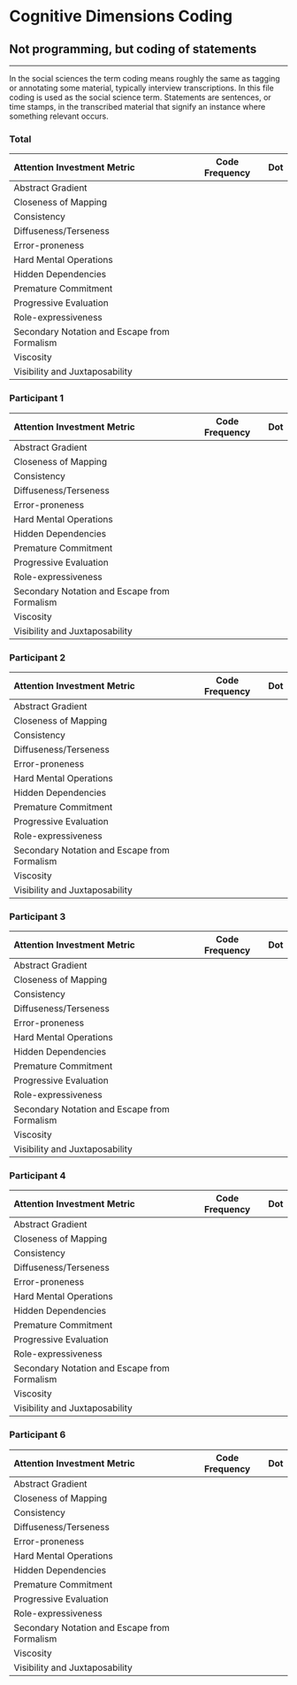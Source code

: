 # Cognitive Dimensions Coding
## Not programming, but coding of statements
---

In the social sciences the term coding means roughly the same as tagging or annotating some material, typically interview transcriptions. In this file coding is used as the social science term. Statements are sentences, or time stamps, in the transcribed material that signify an instance where something relevant occurs.

### Total

| Attention Investment Metric | Code Frequency | Dot |
|:---                     |:--:|:--:|
| Abstract Gradient       | | |
| Closeness of Mapping    | | |
| Consistency             | | |
| Diffuseness/Terseness   | | |
| Error-proneness         | | |
| Hard Mental Operations  | | |
| Hidden Dependencies     | | |
| Premature Commitment    | | |
| Progressive Evaluation  | | |
| Role-expressiveness     | | |
| Secondary Notation and Escape from Formalism | | |
| Viscosity               | | |
| Visibility and Juxtaposability | | |

### Participant 1

| Attention Investment Metric | Code Frequency | Dot |
|:---                     |:--:|:--:|
| Abstract Gradient       | | |
| Closeness of Mapping    | | |
| Consistency             | | |
| Diffuseness/Terseness   | | |
| Error-proneness         | | |
| Hard Mental Operations  | | |
| Hidden Dependencies     | | |
| Premature Commitment    | | |
| Progressive Evaluation  | | |
| Role-expressiveness     | | |
| Secondary Notation and Escape from Formalism | | |
| Viscosity               | | |
| Visibility and Juxtaposability | | |

### Participant 2

| Attention Investment Metric | Code Frequency | Dot |
|:---                     |:--:|:--:|
| Abstract Gradient       | | |
| Closeness of Mapping    | | |
| Consistency             | | |
| Diffuseness/Terseness   | | |
| Error-proneness         | | |
| Hard Mental Operations  | | |
| Hidden Dependencies     | | |
| Premature Commitment    | | |
| Progressive Evaluation  | | |
| Role-expressiveness     | | |
| Secondary Notation and Escape from Formalism | | |
| Viscosity               | | |
| Visibility and Juxtaposability | | |

### Participant 3

| Attention Investment Metric | Code Frequency | Dot |
|:---                     |:--:|:--:|
| Abstract Gradient       | | |
| Closeness of Mapping    | | |
| Consistency             | | |
| Diffuseness/Terseness   | | |
| Error-proneness         | | |
| Hard Mental Operations  | | |
| Hidden Dependencies     | | |
| Premature Commitment    | | |
| Progressive Evaluation  | | |
| Role-expressiveness     | | |
| Secondary Notation and Escape from Formalism | | |
| Viscosity               | | |
| Visibility and Juxtaposability | | |

### Participant 4

| Attention Investment Metric | Code Frequency | Dot |
|:---                     |:--:|:--:|
| Abstract Gradient       | | |
| Closeness of Mapping    | | |
| Consistency             | | |
| Diffuseness/Terseness   | | |
| Error-proneness         | | |
| Hard Mental Operations  | | |
| Hidden Dependencies     | | |
| Premature Commitment    | | |
| Progressive Evaluation  | | |
| Role-expressiveness     | | |
| Secondary Notation and Escape from Formalism | | |
| Viscosity               | | |
| Visibility and Juxtaposability | | |

### Participant 6

| Attention Investment Metric | Code Frequency | Dot |
|:---                     |:--:|:--:|
| Abstract Gradient       | | |
| Closeness of Mapping    | | |
| Consistency             | | |
| Diffuseness/Terseness   | | |
| Error-proneness         | | |
| Hard Mental Operations  | | |
| Hidden Dependencies     | | |
| Premature Commitment    | | |
| Progressive Evaluation  | | |
| Role-expressiveness     | | |
| Secondary Notation and Escape from Formalism | | |
| Viscosity               | | |
| Visibility and Juxtaposability | | |
